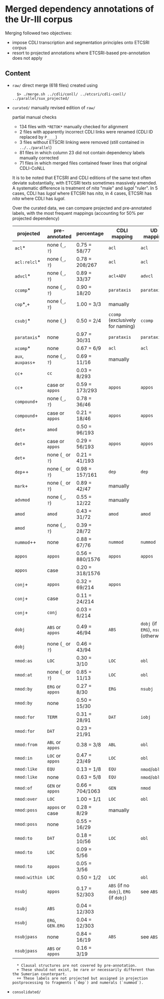 
# Merged dependency annotations of the Ur-III corpus

Merging followed two objectives:

- impose CDLI transcription and segmentation principles onto ETCSRI corpus
- resort to projected annotations where ETCSRI-based pre-annotation does not apply 
	
## Content

- `raw/` direct merge (618 files)
	created using 
	
		$> ./merge.sh ../cdli/conll/ ../etcsri/cdli-conll/ ../parallel/sux_projected/

- `curated/` manually revised edition of `raw/`

	partial manual checks
	- 134 files with `*RETOK*` manually checked for alignment
	- 2 files with apparently incorrect CDLI links were renamed (CDLI ID replaced by `P____`)
	- 3 files without ETSCRI linking were removed (still contained in `../../parallel`)
	- 81 files in which column 23 did not contain dependency labels manually corrected 
	- 71 files in which merged files contained fewer lines that original CDLI-CoNLL
	
	It is to be noted that ETCSRI and CDLI editions of the same text often deviate substantially, with ETCSRI texts sometimes massively amended. A systematic difference is treatment of *nita* "male" and *lugal* "ruler". In 5 cases, CDLI has *lugal* where ETCSRI has *nita*, in 4 cases, ETCSRI has *nita* where CDLI has *lugal*.
	
	Over the curated data, we can compare projected and pre-annotated labels, with the most  frequent mappings (accounting for 50% per projected dependency)
	
	| projected | pre-annotated	| percentage | CDLI mapping | UD mapping | 
	| --------- | ------------- | ---------- | ------------ | ---------- |
	| `acl`*     | none (`_`, `?`) | 0.75 = 58/77  |	`acl` | `acl` |
	| `acl:relcl`* | none (`_`, `?`) | 0.78 = 208/267 | `acl` | `acl` |
	| `advcl`*   | none (`_`, `?`) | 0.89 = 33/37 |	`acl+ADV` | `advcl`|
	| `ccomp`*   | none (`_`, `?`) | 0.90 = 18/20 |	`parataxis`   | `parataxis`|
	| `cop`*,+	 | none (`_`, `?`) | 1.00 = 3/3 | manually       |  |
	| `csubj`*   | none (`_`)      | 0.50 = 2/4 | `ccomp` (exclusively for naming)  | `ccomp` |
	| `parataxis`* | none           | 0.97 = 30/31 | `parataxis` | `parataxis` |
	| `xcomp`*    | none            | 0.67 = 6/9 | `acl`     | `acl` |
	| `aux`, `auxpass`+ | none (`_`, `?`) | 0.69 = 11/16 | manually | |
	| `cc`+		 | `cc`			   | 0.03 = 8/293 | | |
	| `cc`+       | case or `appos` | 0.59 = 173/293 | `appos` | `appos` |
	| `compound`+ | none (`_`, `?`) | 0.78 = 36/46 |
	| `compound`+ | case or `appos` | 0.21 = 18/46 | `appos` | `appos` |
	| `det`+      | `amod`          | 0.50 = 96/193 | | |
	| `det`+      | case or `appos` | 0.29 = 56/193 | `appos` | `appos`|
	| `det`+      | none (`_` or `?`) | 0.21 = 41/193 | | |
	| `dep`++      | none (`_` or `?`) | 0.98 = 157/161 | `dep` | `dep` |
	| `mark`+     | none (`_` or `?`) | 0.89 = 42/47 | manually | |	
	| `advmod`  | none (`_`, `?`) | 0.55 = 12/22 | manually |  |
	| `amod`    | `amod`          | 0.43 = 31/72 | `amod`   | `amod` |
	| `amod`    | none (`_`, `?`) | 0.39 = 28/72 | | |
	| `nummod`++  | none            | 0.88 = 67/76 | `nummod` | `nummod` |
	| `appos`   | `appos`         | 0.56 = 880/1576 | `appos` | `appos` |
	| `appos`   | case            | 0.20 = 318/1576 | ||
	| `conj`+    | `appos`         | 0.32 = 69/214 | `appos` | |
	| `conj`+	 | case			  | 0.11 = 24/214 | | |
	| `conj`+    | `conj`		  | 0.03 = 6/214 | | |
	| `dobj`   | `ABS` or `appos` | 0.49 = 46/94 | `ABS` | `dobj` (if `ERG`), `nsubj` (otherwise) |
	| `dobj`   | none (`_` or `?`) | 0.46 = 43/94 | | |
	| `nmod:as` | `LOC`           | 0.30 = 3/10 | `LOC` | `obl` |
	| `nmod:at` | none (`_` or `?`) | 0.85 = 11/13 | `LOC` | `obl` |
	| `nmod:by` | `ERG` or `appos`| 0.27 = 8/30 | `ERG` | `nsubj` |
	| `nmod:by` | none            | 0.50 = 15/30 | | |
	| `nmod:for` | `TERM`		  | 0.31 = 28/91 | `DAT` | `iobj` |
	| `nmod:for` | `DAT`          | 0.23 = 21/91 | ||
	| `nmod:from` | `ABL` or  `appos` | 0.38 = 3/8 | `ABL` | `obl` |
	| `nmod:in`  | `LOC` or  `appos` | 0.47 = 23/49 | `LOC` | `obl`|
	| `nmod:like` | `EQU`         | 0.13 = 1/8 | `EQU`  | `nmod`/`obl` |
	| `nmod:like` | none          | 0.63 = 5/8 | `EQU`  | `nmod`/`obl` |
	| `nmod:of`   | `GEN` or `appos` | 0.66 = 704/1063 | `GEN` | `nmod` |
	| `nmod:over` | `LOC`         | 1.00 = 1/1 | `LOC` | `obl` |
	| `nmod:poss` | `appos` or case | 0.28 = 8/29 | manually | |
	| `nmod:poss` | none          | 0.55 = 16/29 | ||
	| `nmod:to`   | `DAT`         | 0.18 = 10/56 | `LOC` | `obl` |
	| `nmod:to`   | `LOC`         | 0.09 = 5/56 | | |
	| `nmod:to`   | `appos`       | 0.05 = 3/56 | | | 
	| `nmod:within` | `LOC`       | 0.50 = 1/2 | `LOC` | `obl` |
	| `nsubj`     | `appos`       | 0.17 = 52/303 | `ABS` (if no `dobj`), `ERG` (if `dobj`) | see `ABS` |
	| `nsubj`     | `ABS`         | 0.04 = 12/303 | ||
	| `nsubj`     | `ERG`, `GEN.ERG`  | 0.04 = 12/303 | ||
	| `nsubjpass` | none         | 0.84 = 16/19 | `ABS` | see `ABS` |
	| `nsubjpass` | `ABS` or `appos` | 0.16 = 3/19 | ||
	
	
		* Clausal structures are not covered by pre-annotation.
		+ These should not exist, be rare or necessarily different than the Sumerian counterpart.
		++ These labels are not projected but assigned in projection postprocessing to fragments (`dep`) and numerals (`nummod`).
	
	
- `consolidated/`
	
